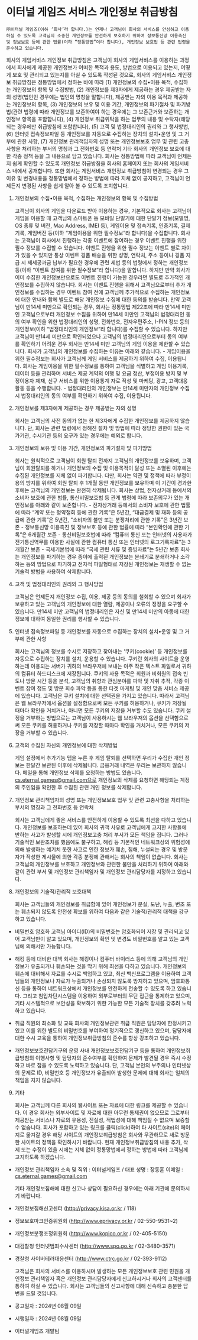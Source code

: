# 이터널 게임즈 서비스 개인정보 취급방침


    ㈜이터널 게임즈(이하 ‘회사’라 합니다.)는 언제나 고객님이 회사의 서비스를 안심하고 이용하실 수 있도록 고객님의 소중한 개인정보를 안전하게 보호하기 위하여 정보통신망 이용촉진 및 정보보호 등에 관한 법률(이하 “정통망법”이라 합니다), 개인정보 보호법 등 관련 법령을 준수하고 있습니다.
회사의 게임서비스 개인정보 취급방침은 고객님이 회사의 게임서비스를 이용하는 과정에서 회사에게 제공한 개인정보가 어떠한 목적과 용도, 방법으로 이용되고 있는지, 어떻게 보호 및 관리되고 있는지를 아실 수 있도록 작성된 것으로, 회사의 게임서비스 개인정보 취급방침은 정통망법에서 정하는 바에 따라 (1) 개인정보의 수집•이용 목적, 수집하는 개인정보의 항목 및 수집방법, (2) 개인정보를 제3자에게 제공하는 경우 제공받는 자의 성명(법인인 경우에는 법인의 명칭을 말합니다), 제공받는 자의 이용 목적과 제공하는 개인정보의 항목, (3) 개인정보의 보유 및 이용 기간, 개인정보의 파기절차 및 파기방법(관련 법령에 따라 개인정보를 보존하여야 하는 경우에는 그 보존근거와 보존하는 개인정보 항목을 포함합니다), (4) 개인정보 취급위탁을 하는 업무의 내용 및 수탁자(해당되는 경우에만 취급방침에 포함합니다), (5) 고객 및 법정대리인의 권리와 그 행사방법, (6) 인터넷 접속정보파일 등 개인정보를 자동으로 수집하는 장치의 설치•운영 및 그 거부에 관한 사항, (7) 개인정보 관리책임자의 성명 또는 개인정보보호 업무 및 관련 고충사항을 처리하는 부서의 명칭과 그 전화번호 등 연락처 기타 회사의 개인정보 보호에 대한 각종 정책 등을 그 내용으로 담고 있습니다.
회사는 정통망법에 따라 고객님이 언제든지 쉽게 확인할 수 있도록 개인정보 취급방침을 회사의 홈페이지 또는 회사의 게임서비스 내에서 공개합니다. 또한 회사는 게임서비스 개인정보 취급방침이 변경되는 경우 그 이유 및 변경내용을 정통망법에서 정하는 방법에 따라 지체 없이 공지하고, 고객님이 언제든지 변경된 사항을 쉽게 알아 볼 수 있도록 조치합니다.


1. 개인정보의 수집•이용 목적, 수집하는 개인정보의 항목 및 수집방법

    고객님이 회사의 게임을 다운로드 받아 이용하는 경우, 기본적으로 회사는 고객님이 게임을 이용할 때 고객님의 스마트폰 등 모바일 단말기에 대한 단말기 정보(모델명, OS 종류 및 버전, Mac Address, IMEI 등), 게임이용 및 접속기록, 인증기록, 결제기록, 게임버전 등(이하 “게임이용을 위한 필수정보”라 합니다)을 수집합니다. 회사는 고객님이 회사에서 진행하는 각종 이벤트에 참여하는 경우 이벤트 진행을 위한 필수 정보를 수집할 수 있습니다. 이벤트 진행을 위한 필수 정보는 이벤트 별로 차이가 있을 수 있지만 통상 이벤트 경품 배송을 위한 성명, 연락처, 주소 등이나 경품 지급 시 제세공과금 납부가 필요한 경우에 관련 세법 등의 법령에서 정하는 개인정보 등(이하 “이벤트 참여를 위한 필수정보”라 합니다)을 말합니다. 하지만 만약 회사가 이미 수집한 개인정보만으로도 이벤트 진행이 가능한 경우라면 별도로 추가적인 개인정보를 수집하지 않습니다. 회사는 이벤트 진행을 위해서 고객님으로부터 추가 개인정보를 수집하는 경우 이벤트 참여 전에 고객님께 추가적으로 수집하는 개인정보에 대한 안내와 함께 별도로 해당 개인정보 수집에 대한 동의를 받습니다. 만약 고객님이 만14세 미만으로 확인되는 경우, 회사는 정통망법 제22조에 따라 만14세 미만인 고객님으로부터 개인정보 수집을 위하여 만14세 미만인 고객님의 법정대리인 동의 여부 확인을 위한 법정대리인의 성명, 전화번호, 전자우편주소, I-PIN 정보 등의 개인정보(이하 “법정대리인의 개인정보”라 합니다)를 수집할 수 있습니다. 하지만 고객님이 만14세 미만으로 확인되었으나 고객님의 법정대리인으로부터 동의 여부를 확인하기 어려운 경우 회사는 만14세 미만 고객님의 게임 이용을 제한할 수 있습니다. 회사가 고객님의 개인정보를 수집하는 이유는 아래와 같습니다. - 게임이용을 위한 필수정보는 회사가 고객님께 게임 서비스를 제공하기 위하여 수집, 이용됩니다. 회사는 게임이용을 위한 필수정보를 통하여 고객님을 식별하고 게임 이용기록, 데이터 등을 관리하며 서비스 제공 계약의 이행 및 요금 정산, 부정이용 방지 및 부정이용자 제재, 신규 서비스를 위한 이용통계 자료 작성 및 마케팅, 광고, 고객대응 활동 등을 수행합니다. - 법정대리인의 개인정보는 만14세 미만자의 개인정보 수집 시 법정대리인의 동의 여부를 확인하기 위하여 수집, 이용됩니다.

2. 개인정보를 제3자에게 제공하는 경우 제공받는 자의 성명

    회사는 고객님의 사전 동의가 없는 한 제3자에게 수집한 개인정보를 제공하지 않습니다. 단, 회사는 관련 법령에서 정해진 절차 및 방법에 따라 정당한 권한이 있는 국가기관, 수시기관 등의 요구가 있는 경우에는 예외로 합니다.

3. 개인정보의 보유 및 이용 기간, 개인정보의 파기절차 및 파기방법

    회사는 원칙적으로 고객님이 회원 탈퇴 전까지 고객님의 개인정보를 보유하며, 고객님이 회원탈퇴를 하거나 개인정보의 수집 및 이용목적이 달성 또는 소멸된 이후에는 수집된 개인정보를 지체 없이 파기합니다. 다만, 회사는 약관 및 정책에 따라 부정이용의 방지를 위하여 회원 탈퇴 후 1개월 동안 개인정보를 보유하며 이 기간이 경과한 후에는 고객님의 개인정보는 완전히 삭제됩니다. 회사는 상법, 전자상거래 등에서의 소비자 보호에 관한 법률, 통신비밀보호법 등 관계 법령에 따라 보존의무가 있는 개인정보를 아래와 같이 보존합니다. - 전자상거래 등에서의 소비자 보호에 관한 법률에 따라 “계약 또는 청약철회 등에 관한 기록”은 5년간, “대금결제 및 재화 등의 공급에 관한 기록”은 5년간, “소비자의 불만 또는 분쟁처리에 관한 기록”은 3년간 보존 - 정보통신망 이용촉진 및 정보보호 등에 관한 법률에 따라 “본인확인에 관한 기록”은 6개월간 보존 - 통신비밀보호법에 따라 “컴퓨터 통신 또는 인터넷의 사용자가 전기통신역무를 이용한 사실에 관한 컴퓨터 통신 또는 인터넷의 로그기록자료”는 3개월간 보존 - 국세기본법에 따라 “국세 관련 서류 및 증빙자료”는 5년간 보존 회사는 개인정보를 파기하는 경우 종이에 출력된 개인정보는 분쇄기로 분쇄하거나 소각하는 등의 방법으로 파기하고 전자적 파일형태로 저장된 개인정보는 재생할 수 없는 기술적 방법을 사용하여 삭제합니다.

4. 고객 및 법정대리인의 권리와 그 행사방법

    고객님은 언제든지 개인정보 수집, 이용, 제공 등의 동의를 철회할 수 있으며 회사가 보유하고 있는 고객님의 개인정보에 대한 열람, 제공이나 오류의 정정을 요구할 수 있습니다. 만14세 미만 고객님의 법정대리인은 자신 및 만14세 미만의 아동에 대한 정보에 대하여 동일한 권리를 행사할 수 있습니다.

5. 인터넷 접속정보파일 등 개인정보를 자동으로 수집하는 장치의 설치•운영 및 그 거부에 관한 사항

    회사는 고객님의 정보를 수시로 저장하고 찾아내는 ‘쿠키(cookie)’ 등 개인정보를 자동으로 수집하는 장치를 설치, 운용할 수 있습니다. 쿠키란 회사의 사이트을 운영하는데 이용되는 서버가 귀하의 브라우저에 보내는 아주 작은 텍스트 파일로서 귀하의 컴퓨터 하드디스크에 저장됩니다. 쿠키의 사용 목적은 회원과 비회원의 접속 빈도나 방문 시간 등을 분석, 고객님의 취향과 관심분야를 파악 및 자취 추적, 각종 이벤트 참여 정도 및 방문 회수 파악 등을 통한 타겟 마케팅 및 개인 맞춤 서비스 제공에 있습니다. 고객님은 쿠키 설치에 대한 선택권을 가지고 있습니다. 따라서 고객님은 웹 브라우저에서 옵션을 설정함으로써 모든 쿠키를 허용하거나, 쿠키가 저장될 때마다 확인을 거치거나, 아니면 모든 쿠키의 저장을 거부할 수도 있습니다. 쿠키 설정을 거부하는 방법으로는 고객님이 사용하시는 웹 브라우저의 옵션을 선택함으로써 모든 쿠키를 허용하거나 쿠키를 저장할 때마다 확인을 거치거나, 모든 쿠키의 저장을 거부할 수 있습니다.

6. 고객의 수집된 자신의 개인정보에 대한 삭제방법

    게임 설정에서 추가기능 텝을 누른 후 게임 탈퇴를 선택하면 우리가 수집한 개인 정보는 한달간 보관된 이후에 삭제됩니다. 금융거래 내역은 우리는 보관하지 않습니다. 메일을 통해 개인정보 삭제를 요청하는 방법도 있습니다. cs.eternal.games@gmail.com으로 개인정보의 삭제를 요청하면 해당되는 계정의 주인임을 확인한 후 수집된 관련 개인 정보를 삭제합니다.

7. 개인정보 관리책임자의 성명 또는 개인정보보호 업무 및 관련 고충사항을 처리하는 부서의 명칭과 그 전화번호 등 연락처

    회사는 고객님에게 좋은 서비스를 안전하게 이용할 수 있도록 최선을 다하고 있습니다. 개인정보를 보호하는데 있어 회사의 귀책 사유로 고객님에게 고지한 사항들에 반하는 사고가 발생할 시에 개인정보고충 처리 부서가 모든 책임을 집니다. 그러나 기술적인 보완조치를 했음에도 불구하고, 해킹 등 기본적인 네트워크상의 위험성에 의해 발생하는 예기치 못한 사고로 인한 정보가 훼손, 침해, 누설되는 경우 및 방문자가 작성한 게시물에 의한 각종 분쟁에 관해서는 회사의 책임이 없습니다. 회사는 고객님의 개인정보를 보호하고 개인정보와 관련한 불만을 처리하기 위하여 아래와 같이 관련 부서 및 개인정보 관리책임자 및 개인정보 관리담당자를 지정하고 있습니다.

8. 개인정보의 기술적/관리적 보호대책

    회사는 고객님들의 개인정보를 취급함에 있어 개인정보가 분실, 도난, 누출, 변조 또는 훼손되지 않도록 안전성 확보를 위하여 다음과 같은 기술적/관리적 대책을 강구하고 있습니다.

  * 비밀번호 암호화
    고객님 아이디(ID)의 비밀번호는 암호화되어 저장 및 관리되고 있어 고객님만이 알고 있으며, 개인정보의 확인 및 변경도 비밀번호를 알고 있는 고객님에 의해서만 가능합니다.

  * 해킹 등에 대비한 대책
    회사는 해킹이나 컴퓨터 바이러스 등에 의해 고객님의 개인정보가 유출되거나 훼손되는 것을 막기 위해 최선을 다하고 있습니다. 개인정보의 훼손에 대비해서 자료를 수시로 백업하고 있고, 최신 백신프로그램을 이용하여 고객님들의 개인정보나 자료가 누출되거나 손상되지 않도록 방지하고 있으며, 암호화통신 등을 통하여 네트워크상에서 개인정보를 안전하게 전송할 수 있도록 하고 있습니다. 그리고 침입차단시스템을 이용하여 외부로부터의 무단 접근을 통제하고 있으며, 기타 시스템적으로 보안성을 확보하기 위한 가능한 모든 기술적 장치를 갖추려 노력하고 있습니다.

* 취급 직원의 최소화 및 교육
    회사의 개인정보관련 취급 직원은 담당자에 한정시키고 있고 이를 위한 별도의 비밀번호를 부여하여 정기적으로 갱신하고 있으며, 담당자에 대한 수시 교육을 통하여 개인정보취급방침의 준수를 항상 강조하고 있습니다.

* 개인정보보호전담기구의 운영
    사내 개인정보보호전담기구 등을 통하여 개인정보취급방침의 이행사항 및 담당자의 준수여부를 확인하여 문제가 발견될 경우 즉시 수정하고 바로 잡을 수 있도록 노력하고 있습니다. 단, 고객님 본인의 부주의나 인터넷상의 문제로 ID, 비밀번호 등 개인정보가 유출되어 발생한 문제에 대해 회사는 일체의 책임을 지지 않습니다.

9. 기타

    회사는 고객님께 다른 회사의 웹사이트 또는 자료에 대한 링크를 제공할 수 있습니다. 이 경우 회사는 외부사이트 및 자료에 대한 아무런 통제권이 없으므로 그로부터 제공받는 서비스나 자료의 유용성, 진실성, 적법성에 대해 책임질 수 없으며 보증할 수 없습니다. 회사가 포함하고 있는 링크를 클릭(click)하여 타 사이트(site)의 페이지로 옮겨갈 경우 해당 사이트의 개인정보취급방침은 회사와 무관하므로 새로 방문한 사이트의 정책을 확인하시기 바랍니다. 현재 개인정보취급방침의 내용 추가, 삭제 또는 수정이 있을 시에는 지체 없이 정통망법에서 정하는 방법에 따라 고객님께 고지하도록 하겠습니다.


  * 개인정보 관리책임자
    소속 및 직위 : 이터널게임즈 / 대표
    성명 : 장동훈
    이메일 : cs.eternal.games@gmail.com 

    기타 개인정보침해에 대한 신고나 상담이 필요하신 경우에는 아래 기관에 문의하시기 바랍니다.

  * 개인정보침해신고센터 (http://privacy.kisa.or.kr / 118)
  * 정보보호마크인증위원회 (http://www.eprivacy.or.kr / 02-550-9531~2)
  * 개인정보분쟁조정위원회 (http://www.kopico.or.kr / 02-405-5150)
  * 대검찰청 인터넷범죄수사센터 (http://www.spo.go.kr / 02-3480-3571)
  * 경찰청 사이버테러대응센터 (http://www.ctrc.go.kr / 02-393-9112)

    고객님은 회사의 서비스를 이용하시며 발생하는 모든 개인정보보호 관련 민원을 개인정보 관리책임자 혹은 개인정보 관리담당자에게 신고하시거나 회사의 고객센터를 통하여 하실 수 있습니다. 회사는 고객님들의 신고사항에 대해 신속하고 충분한 답변을 드릴 것입니다.

  * 공고일자 : 2024년 08월 09일
  * 시행일자 : 2024년 08월 09일


  * 이터널게임즈 개발팀
